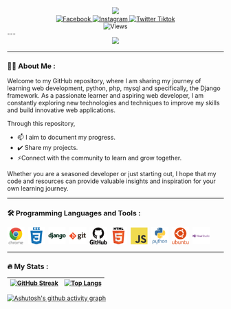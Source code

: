 <div id="header" align="center">
  <img src="https://media.giphy.com/media/M9gbBd9nbDrOTu1Mqx/giphy.gif" width="100"/>

  <div id="badges">
    <a href="https://web.facebook.com/Gem.Rey13/?_rdc=1&_rdr">
      <img src="https://img.shields.io/badge/Facebook-blue?logo=facebook&logoColor=white&style=for-the-badge" alt="Facebook"/>
    </a>
    <a href="https://www.instagram.com/gemrey.ranola/">
      <img src="https://img.shields.io/badge/Instagram-red?style=for-the-badge&logo=Instagram&logoColor=white" alt="Instagram"/>
    </a>
    <a href="https://www.tiktok.com/@gem.rey">
      <img src="https://img.shields.io/badge/Tiktok-blue?style=for-the-badge&logo=tiktok&logoColor=white" alt="Twitter Tiktok"/>
    </a>
  </div>
  
  <img src="https://komarev.com/ghpvc/?username=gemrey13&style=flat-square&color=blue" alt="Views"/>
</div>
---
<div align="center">
  <img src="https://media.giphy.com/media/dWesBcTLavkZuG35MI/giphy.gif" width="600"/>
</div>

---

### :man_technologist: About Me :
Welcome to my GitHub repository, where I am sharing my journey of learning web development, python, php, mysql and specifically, the Django framework. As a passionate learner and aspiring web developer, I am constantly exploring new technologies and techniques to improve my skills and build innovative web applications.

Through this repository, 
- :mailbox: I aim to document my progress.
- :heavy_check_mark: Share my projects.
- :zap:Connect with the community to learn and grow together. 

Whether you are a seasoned developer or just starting out, I hope that my code and resources can provide valuable insights and inspiration for your own learning journey.

---

### :hammer_and_wrench: Programming Languages and Tools :
<div>
  <img src="https://github.com/devicons/devicon/blob/master/icons/chrome/chrome-original-wordmark.svg" alt="Chrome" width="40" height="40">&nbsp;
  <img src="https://github.com/devicons/devicon/blob/master/icons/css3/css3-plain-wordmark.svg" alt="Css3" width="40" height="40">&nbsp;
  <img src="https://github.com/devicons/devicon/blob/master/icons/django/django-plain-wordmark.svg" alt="Django" width="40" height="40">&nbsp;
  <img src="https://github.com/devicons/devicon/blob/master/icons/git/git-original-wordmark.svg" alt="Git" width="40" height="40">&nbsp;
  <img src="https://github.com/devicons/devicon/blob/master/icons/github/github-original-wordmark.svg" alt="Github" width="40" height="40">&nbsp;
  <img src="https://github.com/devicons/devicon/blob/master/icons/html5/html5-original-wordmark.svg" alt="Html5" width="40" height="40">&nbsp;
  <img src="https://github.com/devicons/devicon/blob/master/icons/javascript/javascript-original.svg" alt="Javascript" width="40" height="40">&nbsp;
  <img src="https://github.com/devicons/devicon/blob/master/icons/python/python-original-wordmark.svg" alt="Python" width="40" height="40">&nbsp;
  <img src="https://github.com/devicons/devicon/blob/master/icons/ubuntu/ubuntu-plain-wordmark.svg" alt="Ubuntu" width="40" height="40">&nbsp;
  <img src="https://github.com/devicons/devicon/blob/master/icons/visualstudio/visualstudio-plain-wordmark.svg" alt="VScode" width="40" height="40">&nbsp;
</div>


---



### :fire: My Stats :
| [![GitHub Streak](http://github-readme-streak-stats.herokuapp.com?user=gemrey13&theme=dark&hide_border=true&date_format=M%20j%5B%2C%20Y%5D&mode=weekly)](https://git.io/streak-stats) | [![Top Langs](https://github-readme-stats.vercel.app/api/top-langs/?username=gemrey13&layout=compact&theme=vision-friendly-dark)](https://github.com/anuraghazra/github-readme-stats) |
|---|---|



[![Ashutosh's github activity graph](https://github-readme-activity-graph.cyclic.app/graph?username=gemrey13&theme=dracula)](https://github.com/ashutosh00710/github-readme-activity-graph)
